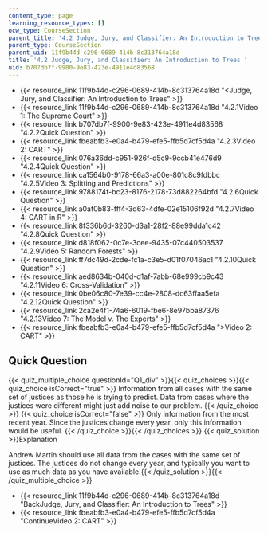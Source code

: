 ```yaml
---
content_type: page
learning_resource_types: []
ocw_type: CourseSection
parent_title: '4.2 Judge, Jury, and Classifier: An Introduction to Trees '
parent_type: CourseSection
parent_uid: 11f9b44d-c296-0689-414b-8c313764a18d
title: '4.2 Judge, Jury, and Classifier: An Introduction to Trees '
uid: b707db7f-9900-9e83-423e-4911e4d83568
---
```


*   {{< resource_link 11f9b44d-c296-0689-414b-8c313764a18d "\<Judge, Jury, and Classifier: An Introduction to Trees" >}}
*   {{< resource_link 11f9b44d-c296-0689-414b-8c313764a18d "4.2.1Video 1: The Supreme Court" >}}
*   {{< resource_link b707db7f-9900-9e83-423e-4911e4d83568 "4.2.2Quick Question" >}}
*   {{< resource_link fbeabfb3-e0a4-b479-efe5-ffb5d7cf5d4a "4.2.3Video 2: CART" >}}
*   {{< resource_link 076a36dd-c951-926f-d5c9-9ccb41e476d9 "4.2.4Quick Question" >}}
*   {{< resource_link ca1564b0-9178-66a3-a00e-801c8c9fdbbc "4.2.5Video 3: Splitting and Predictions" >}}
*   {{< resource_link 9788174f-bc23-8176-2178-73d882264bfd "4.2.6Quick Question" >}}
*   {{< resource_link a0af0b83-fff4-3d63-4dfe-02e15106f92d "4.2.7Video 4: CART in R" >}}
*   {{< resource_link 8f336b6d-3260-d3a1-28f2-88e99dda1c42 "4.2.8Quick Question" >}}
*   {{< resource_link d818f062-0c7e-3cee-9435-07c440503537 "4.2.9Video 5: Random Forests" >}}
*   {{< resource_link ff7dc49d-2cde-fc1a-c3e5-d01f07046ac1 "4.2.10Quick Question" >}}
*   {{< resource_link aed8634b-040d-d1af-7abb-68e999cb9c43 "4.2.11Video 6: Cross-Validation" >}}
*   {{< resource_link 0be06c80-7e39-cc4e-2808-dc63ffaa5efa "4.2.12Quick Question" >}}
*   {{< resource_link 2ca2e4f1-74a6-6019-fbe6-8e97bba87376 "4.2.13Video 7: The Model v. The Experts" >}}
*   {{< resource_link fbeabfb3-e0a4-b479-efe5-ffb5d7cf5d4a "\>Video 2: CART" >}}

Quick Question
--------------

{{< quiz_multiple_choice questionId="Q1_div" >}}{{< quiz_choices >}}{{< quiz_choice isCorrect="true" >}}&nbsp;Information from all cases with the same set of justices as those he is trying to predict. Data from cases where the justices were different might just add noise to our problem.&nbsp;{{< /quiz_choice >}}
{{< quiz_choice isCorrect="false" >}}&nbsp;Only information from the most recent year. Since the justices change every year, only this information would be useful.&nbsp;{{< /quiz_choice >}}{{< /quiz_choices >}}
{{< quiz_solution >}}Explanation

Andrew Martin should use all data from the cases with the same set of justices. The justices do not change every year, and typically you want to use as much data as you have available.{{< /quiz_solution >}}{{< /quiz_multiple_choice >}}

*   {{< resource_link 11f9b44d-c296-0689-414b-8c313764a18d "BackJudge, Jury, and Classifier: An Introduction to Trees" >}}
*   {{< resource_link fbeabfb3-e0a4-b479-efe5-ffb5d7cf5d4a "ContinueVideo 2: CART" >}}
